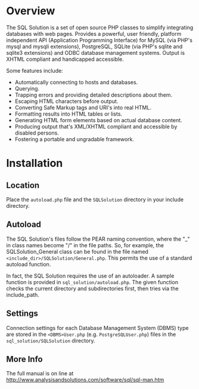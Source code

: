 Overview
========

The SQL Solution is a set of open source PHP classes to simplify integrating
databases with web pages.  Provides a powerful, user friendly, platform
independent API (Application Programming Interface) for MySQL (via PHP's
mysql and mysqli extensions), PostgreSQL, SQLite (via PHP's sqlite and
sqlite3 extensions) and ODBC database management systems.
Output is XHTML compliant and handicapped accessible.

Some features include:

* Automatically connecting to hosts and databases.
* Querying.
* Trapping errors and providing detailed descriptions about them.
* Escaping HTML characters before output.
* Converting Safe Markup tags and URI's into real HTML.
* Formatting results into HTML tables or lists.
* Generating HTML form elements based on actual database content.
* Producing output that's XML/XHTML compliant and accessible by disabled persons.
* Fostering a portable and ungradable framework.


Installation
============
Location
--------
Place the `autoload.php` file and the `SQLSolution` directory in your include
directory.

Autoload
--------
The SQL Solution's files follow the PEAR naming convention, where the "_"
in class names become "/" in the file paths.  So, for example, the
SQLSolution_General class can be found in the file named
`<include_dir>/SQLSolution/General.php`.  This permits the use of a standard
autoload function.

In fact, the SQL Solution requires the use of an autoloader.  A sample
function is provided in `sql_solution/autoload.php`.  The given function
checks the current directory and subdirectories first, then tries via the
include_path.

Settings
--------
Connection settings for each Database Management System (DBMS) type are
stored in the `<DBMS>User.php` (e.g. `PostgreSQLUser.php`) files in the
`sql_solution/SQLSolution` directory.

More Info
---------
The full manual is on line at
http://www.analysisandsolutions.com/software/sql/sql-man.htm
